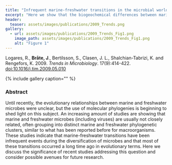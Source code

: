 ```yaml
---
title: "Infrequent marine-freshwater transitions in the microbial world"
excerpt: "Here we show that the biogeochemical differences between marine and fresh water has acted as a major evolutionary barrier in bacteria, virus and eukaryotes."
header:
  teaser: assets/images/publications/2009_Trends.png
gallery:
  - url: assets/images/publications/2009_Trends_Fig1.png
    image_path: assets/images/publications/2009_Trends_Fig1.png
    alt: "Figure 1"
---
```


Logares, R., **Bråte, J**., Bertilsson, S., Clasen, J. L., Shalchian-Tabrizi, K. and Rengefors, K. 2009. *Trends in Microbiology*. 17(9):414-422. [doi:10.1016/j.tim.2009.05.010](http://www.cell.com/trends/microbiology/fulltext/S0966-842X(09)00152-8)

{% include gallery caption="" %}

<h3>Abstract</h3>
Until recently, the evolutionary relationships between marine and freshwater microbes were unclear, but the use of molecular phylogenies is beginning to shed light on this subject. An increasing amount of studies are showing that marine and freshwater microbes (including viruses) are usually not closely related, often grouping into distinct marine and freshwater phylogenetic clusters, similar to what has been reported before for macroorganisms. These studies indicate that marine-freshwater transitions have been infrequent events during the diversification of microbes and that most of these transitions occurred a long time ago in evolutionary terms. Here we discuss the significance of recent studies addressing this question and consider possible avenues for future research.
